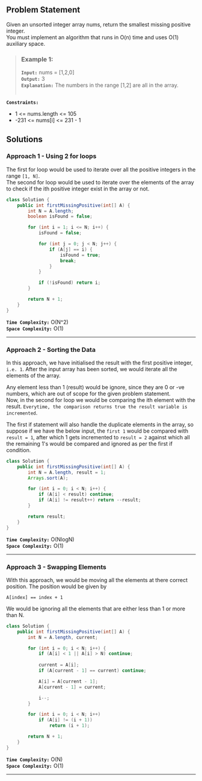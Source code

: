## Problem Statement
Given an unsorted integer array nums, return the smallest missing positive integer. <br>
You must implement an algorithm that runs in O(n) time and uses O(1) auxiliary space.

> ### Example 1:
> **`Input:`** nums = [1,2,0] <br>
> **`Output:`** 3 <br>
> **`Explanation:`** The numbers in the range [1,2] are all in the array. <br><br>

**`Constraints:`**
- 1 <= nums.length <= 105
- -231 <= nums[i] <= 231 - 1

## Solutions
### Approach 1 - Using 2 for loops
The first for loop would be used to iterate over all the positive integers in the range `[1, N]`. <br>
The second for loop would be used to iterate over the elements of the array to check if the ith positive integer exist in the array or not.

```java
class Solution {
    public int firstMissingPositive(int[] A) {
        int N = A.length;
        boolean isFound = false;

        for (int i = 1; i <= N; i++) {
            isFound = false;

            for (int j = 0; j < N; j++) {
                if (A[j] == i) {
                    isFound = true;
                    break;
                }
            }

            if (!isFound) return i;
        }

        return N + 1;
    }
}
```

**`Time Complexity:`** O(N^2) <br>
**`Space Complexity:`** O(1)

---

### Approach 2 - Sorting the Data

In this approach, we have initialised the result with the first positive integer, `i.e. 1`. After the input array has been sorted, we would iterate all the elements of the array.

Any element less than 1 (result) would be ignore, since they are 0 or -ve numbers, which are out of scope for the given problem statement. <br>
Now, in the second for loop we would be comparing the ith element with the result. `Everytime, the comparison returns true the result variable is incremented`.

The first if statement will also handle the duplicate elements in the array, so suppose if we have the below input, the `first 1` would be compared with `result = 1`, after which 1 gets incremented to `result = 2` against which all the remaining 1's would be compared and ignored as per the first if condition.

```java
class Solution {
    public int firstMissingPositive(int[] A) {
        int N = A.length, result = 1;
        Arrays.sort(A);

        for (int i = 0; i < N; i++) {
            if (A[i] < result) continue;
            if (A[i] != result++) return --result;
        }

        return result;
    }
}
```

**`Time Complexity:`** O(NlogN) <br>
**`Space Complexity:`** O(1)

---

### Approach 3 - Swapping Elements

With this approach, we would be moving all the elements at there correct position. The position would be given by

`A[index] == index + 1`

We would be ignoring all the elements that are either less than 1 or more than N.

```java
class Solution {
    public int firstMissingPositive(int[] A) {
        int N = A.length, current;

        for (int i = 0; i < N; i++) {
            if (A[i] < 1 || A[i] > N) continue;
            
            current = A[i];
            if (A[current - 1] == current) continue;

            A[i] = A[current - 1];
            A[current - 1] = current;

            i--;
        }

        for (int i = 0; i < N; i++)
            if (A[i] != (i + 1))
                return (i + 1);

        return N + 1;
    }
}
```

**`Time Complexity:`** O(N) <br>
**`Space Complexity:`** O(1)

---